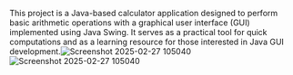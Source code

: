 This project is a Java-based calculator application designed to perform basic arithmetic operations with a graphical user interface (GUI) implemented using Java Swing. It serves as a practical tool for quick computations and as a learning resource for those interested in Java GUI development.![Screenshot 2025-02-27 105040](https://github.com/user-attachments/assets/dfa753c1-3626-4da9-bdeb-b111ec357c57)
![Screenshot 2025-02-27 105040](https://github.com/user-attachments/assets/9b2e00d0-fa92-44c4-bb35-2f7ac0b92ad2)

